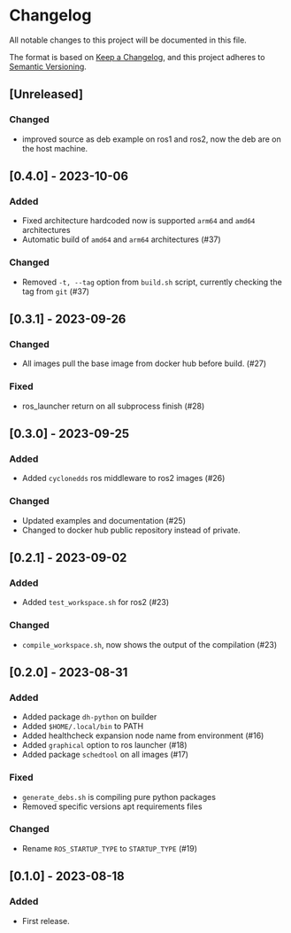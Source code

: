 # Changelog

All notable changes to this project will be documented in this file.

The format is based on [Keep a Changelog](https://keepachangelog.com/en/1.0.0/),
and this project adheres to [Semantic Versioning](https://semver.org/spec/v2.0.0.html).

## [Unreleased]
### Changed
- improved source as deb example on ros1 and ros2, now the deb are on the host machine.

##  [0.4.0] - 2023-10-06
### Added
- Fixed architecture hardcoded now is supported `arm64` and `amd64` architectures
- Automatic build of `amd64` and `arm64` architectures (#37)

### Changed
- Removed `-t, --tag` option from `build.sh` script, currently checking the tag from `git` (#37)

##  [0.3.1] - 2023-09-26
### Changed
- All images pull the base image from docker hub before build. (#27)

### Fixed
- ros_launcher return on all subprocess finish (#28)

##  [0.3.0] - 2023-09-25
### Added
- Added `cyclonedds` ros middleware to ros2 images (#26)

### Changed
- Updated examples and documentation (#25)
- Changed to docker hub public repository instead of private.

##  [0.2.1] - 2023-09-02

### Added
- Added `test_workspace.sh` for ros2 (#23)

### Changed
- `compile_workspace.sh`, now shows the output of the compilation (#23)

## [0.2.0] - 2023-08-31

### Added
- Added package `dh-python` on builder
- Added `$HOME/.local/bin` to PATH
- Added healthcheck expansion node name from environment (#16)
- Added `graphical` option to ros launcher (#18)
- Added package `schedtool` on all images (#17)

### Fixed
- `generate_debs.sh` is compiling pure python packages
- Removed specific versions apt requirements files

### Changed
- Rename `ROS_STARTUP_TYPE` to `STARTUP_TYPE` (#19)


## [0.1.0] - 2023-08-18

### Added
- First release.
